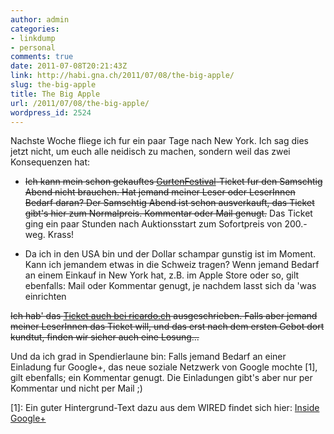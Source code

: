 ```yaml
---
author: admin
categories:
- linkdump
- personal
comments: true
date: 2011-07-08T20:21:43Z
link: http://habi.gna.ch/2011/07/08/the-big-apple/
slug: the-big-apple
title: The Big Apple
url: /2011/07/08/the-big-apple/
wordpress_id: 2524
---
```


Nachste Woche fliege ich fur ein paar Tage nach New York. Ich sag dies jetzt nicht, um euch alle neidisch zu machen, sondern weil das zwei Konsequenzen hat:





  
  * 
    <del>Ich kann mein schon gekauftes [GurtenFestival](http://gurtenfestival.ch/)-Ticket fur den Samschtig Abend nicht brauchen. Hat jemand meiner Leser oder LeserInnen Bedarf daran? Der Samschtig Abend ist schon ausverkauft, das Ticket gibt's hier zum Normalpreis. Kommentar oder Mail genugt.</del> Das Ticket ging ein paar Stunden nach Auktionsstart zum Sofortpreis von 200.- weg. Krass!
  


  
  * Da ich in den USA bin und der Dollar schampar gunstig ist im Moment. Kann ich jemandem etwas in die Schweiz tragen? Wenn jemand Bedarf an einem Einkauf in New York hat, z.B. im Apple Store oder so, gilt ebenfalls: Mail oder Kommentar genugt, je nachdem lasst sich da 'was einrichten




<del>Ich hab' das [Ticket auch bei ricardo.ch](http://www.ricardo.ch/kaufen/tickets-und-gutscheine/konzerttickets/festivals-und-openairs/gurtenfestival-2011-tagespass-samstag/v/an649736586/) ausgeschrieben. Falls aber jemand meiner LeserInnen das Ticket will, und das erst nach dem ersten Gebot dort kundtut, finden wir sicher auch eine Losung...</del>




Und da ich grad in Spendierlaune bin: Falls jemand Bedarf an einer Einladung fur Google+, das neue soziale Netzwerk von Google mochte [1], gilt ebenfalls; ein Kommentar genugt. Die Einladungen gibt's aber nur per Kommentar und nicht per Mail ;)




[1]: Ein guter Hintergrund-Text dazu aus dem WIRED findet sich hier: [Inside Google+](http://www.wired.com/epicenter/2011/06/inside-google-plus-social/all/1)  

